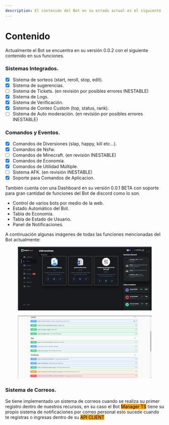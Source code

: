 ```yaml
---
description: El contenido del Bot en su estado actual es el siguiente
---
```


# Contenido

Actualmente el Bot se encuentra en su versión 0.0.2 con el siguiente contenido en sus funciones.



### &#x20;                                              Sistemas Integrados.

* [x] Sistema de sorteos (start, reroll, stop, edit).
* [x] Sistema de sugerencias.
* [ ] Sistema de Tickets. (en revisión por posibles errores INESTABLE)
* [x] Sistema de Logs.
* [x] Sistema de Verificación.
* [x] Sistema de Conteo Custom (top, status, rank).
* [ ] Sistema de Auto moderación. (en revisión por posibles errores INESTABLE)

### &#x20;                                             Comandos y Eventos.

* [x] Comandos de Diversiones (slap, happy, kill etc...).
* [x] Comandos de Nsfw.
* [ ] Comandos de Minecraft. (en revisión INESTABLE)
* [x] Comandos de Economía.
* [x] Comandos de Utilidad Múltiple.
* [ ] Sistema AFK. (en revisión INESTABLE)
* [x] Soporte para Comandos de Aplicacion.

También cuenta con una Dashboard en su versión 0.0.1 BETA con soporte para gran cantidad de funciones del Bot de discord como lo son.

* Control de varios bots por medio de la web.
* Estado Automático del Bot.
* Tabla de Economía.
* Tabla de Estado de Usuario.
* Panel de Notificaciones.

A continuación algunas imágenes de todas las funciones mencionadas del Bot actualmente:

<figure><img src="../.gitbook/assets/Captura de pantalla 2023-09-16 080051.png" alt=""><figcaption></figcaption></figure>

<figure><img src="../.gitbook/assets/Captura de pantalla 2023-09-15 001846.png" alt=""><figcaption></figcaption></figure>

### &#x20;                                                          Sistema de Correos.

Se tiene implementado un sistema de correos cuando se realiza su primer registro dentro de nuestros recursos, en su caso el Bot <mark style="background-color:orange;">Manager TS</mark> tiene su propio sistema de notificaciones por correo personal esto sucede cuando te registras o ingresas dentro de su <mark style="background-color:orange;">API CLIENT</mark>&#x20;
